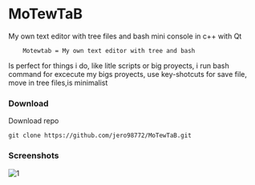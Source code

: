 # MoTewTaB
My  own text editor with tree files and bash mini console  in c++ with Qt

		Motewtab = My own text editor with tree and bash

Is perfect for things i do, like litle scripts or big proyects, i run bash command for excecute my bigs proyects, use key-shotcuts for save file, move in tree files,is minimalist

### Download 
Download repo

	git clone https://github.com/jero98772/MoTewTaB.git


### Screenshots
![1](https://github.com/jero98772/B-MoTewTaB/blob/main/misc/Screenshots/1.png)
